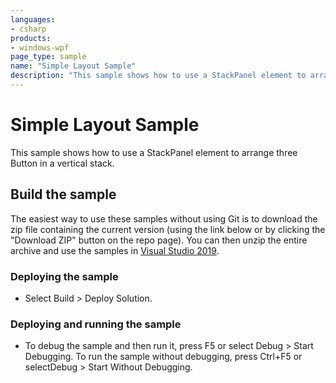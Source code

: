 ```yaml
---
languages:
- csharp
products:
- windows-wpf
page_type: sample
name: "Simple Layout Sample"        
description: "This sample shows how to use a StackPanel element to arrange three Button in a vertical stack."
---
```

# Simple Layout Sample
This sample shows how to use a StackPanel element to arrange three Button in a vertical stack.

## Build the sample
The easiest way to use these samples without using Git is to download the zip file containing the current version (using the link below or by clicking the "Download ZIP" button on the repo page). You can then unzip the entire archive and use the samples in [Visual Studio 2019](https://www.visualstudio.com/wpf-vs).

### Deploying the sample
- Select Build > Deploy Solution. 

### Deploying and running the sample
- To debug the sample and then run it, press F5 or select Debug >  Start Debugging. To run the sample without debugging, press Ctrl+F5 or selectDebug > Start Without Debugging. 


